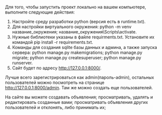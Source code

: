 Для того, чтобы запустить проект локально на вашем компьютере, выполните следующие действия:
1. Настройте среду разработки python (версия есть в runtime.txt).
2. Для настройки виртуального окружения:
  python -m venv название_окружения;
  название_окружения\Scripts\activate.
3. Нужные библиотеки указаны в файле requirments.txt. Установите их командой pip install -r requirements.txt.
4. Команды для создания sqlite базы данных и админа, а также запуска сервера:
  python manage.py makemigrations;
  python manage.py migrate;
  python manage.py createsuperuser;
  python manage.py runserver.
5. Сайт будет по адресу http://127.0.0.1:8000/.

Лучше всего зарегистрироваться как admin(пароль-admin), остальных пользователей можно посмотреть на странице http://127.0.0.1:8000/admin.
Там же можно создать еще пользователей.

На сайте вы можете создавать объявления; просматривать, удалять и редактировать созданные вами; просматривать объявления других пользователей и отклонять, либо принимать их;